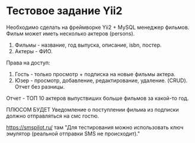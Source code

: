 # Тестовое задание Yii2

Необходимо сделать на фреймворке Yii2 + MySQL менеджер фильмов. Фильм может иметь несколько актеров (persons).

1. Фильмы - название, год выпуска, описание, isbn, постер.
2. Актеры - ФИО.

Права на доступ:
1. Гость - только просмотр + подписка на новые фильмы актера.
2. Юзер - просмотр, добавление, редактирование, удаление. (CRUD). Отчет без разницы.


Отчет - ТОП 10 актеров выпуствиших больше фильмов за какой-то год.

ПЛЮСОМ БУДЕТ
Уведомление о поступлении фильма из подписки должно отправляться на смс гостю.

https://smspilot.ru/
там "Для тестирования можно использовать ключ эмулятор (реальной отправки SMS не происходит)."


